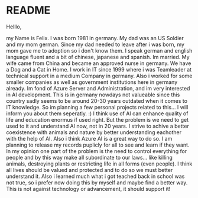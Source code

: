 # README

Helllo,

my Name is Felix. I was born 1981 in germany. My dad was an US Soldier and my mom german. Since my dad needed to leave after i was born, my mom gave me to adoption so i don't know them.
I speak german and english language fluent and a bit of chinese, japanese and spanish.
Im married. My wife came from China and became an approved nurse in germany.
We have a Dog and a Cat in Home. 
I work in IT since 1999 where i was Teamleader at technical support in a medium Company in germany.
Also i worked for some smaller companies as well as government institutions here in germany already.
Im fond of Azure Server and Administration, and im very interested in AI development. 
This is in germany nowdays not valueable since this country sadly seems to be around 20-30 years outdated when it comes to IT knowledge.
So im planning a few personal projects related to this... I will inform you about them seperatly. :)
I think use of AI can enhance quality of life and education enormus if used right. But the problem is we need to get used to it and understand AI now, not in 20 years.
I strive to achive a better coexistence with animals and nature by better understanding eachother with the help of AI.
Also i think Azure AI is a great way to do so. I am planning to release my records puplicly for all to see and learn if they want.
In my opinion one part of the problem is the need to control everything for people and by this way make all subordinate to our laws... like killing animals, destroying plants or restricting life in all forms (even people).
I think all lives should be valued and protected and to do so we must better understand it. Also i learned much what i got teached back in school was not true, so i prefer now doing this by myself and maybe find a better way.
This is not against technology or advancement, it should support it!

